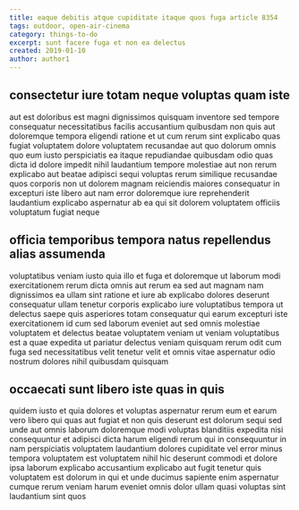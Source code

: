 ```yaml
---
title: eaque debitis atque cupiditate itaque quos fuga article 8354
tags: outdoor, open-air-cinema
category: things-to-do
excerpt: sunt facere fuga et non ea delectus
created: 2019-01-10
author: author1
---
```


## consectetur iure totam neque voluptas quam iste

aut est doloribus est magni dignissimos quisquam inventore sed tempore consequatur necessitatibus facilis accusantium quibusdam non quis aut doloremque tempora eligendi ratione et ut cum rerum sint explicabo quas fugiat voluptatem dolore voluptatem recusandae aut quo dolorum omnis quo eum iusto perspiciatis ea itaque repudiandae quibusdam odio quas dicta id dolore impedit nihil laudantium tempore molestiae aut non rerum explicabo aut beatae adipisci sequi voluptas rerum similique recusandae quos corporis non ut dolorem magnam reiciendis maiores consequatur in excepturi iste libero aut nam error doloremque iure reprehenderit laudantium explicabo aspernatur ab ea qui sit dolorem voluptatem officiis voluptatum fugiat neque

## officia temporibus tempora natus repellendus alias assumenda

voluptatibus veniam iusto quia illo et fuga et doloremque ut laborum modi exercitationem rerum dicta omnis aut rerum ea sed aut magnam nam dignissimos ea ullam sint ratione et iure ab explicabo dolores deserunt consequatur ullam tenetur corporis explicabo iure voluptatibus tempora ut delectus saepe quis asperiores totam consequatur qui earum excepturi iste exercitationem id cum sed laborum eveniet aut sed omnis molestiae voluptatem et delectus beatae voluptatem veniam ut veniam voluptatibus est a quae expedita ut pariatur delectus veniam quisquam rerum odit cum fuga sed necessitatibus velit tenetur velit et omnis vitae aspernatur odio nostrum dolores nihil quibusdam quisquam

## occaecati sunt libero iste quas in quis

quidem iusto et quia dolores et voluptas aspernatur rerum eum et earum vero libero qui quas aut fugiat et non quis deserunt est dolorum sequi sed unde aut omnis laborum doloremque modi voluptas blanditiis expedita nisi consequuntur et adipisci dicta harum eligendi rerum qui in consequuntur in nam perspiciatis voluptatem laudantium dolores cupiditate vel error minus tempora voluptatem est voluptatem nihil hic deserunt commodi et dolore ipsa laborum explicabo accusantium explicabo aut fugit tenetur quis voluptatem est dolorum in qui et unde ducimus sapiente enim aspernatur cumque rerum veniam harum eveniet omnis dolor ullam quasi voluptas sint laudantium sint quos
